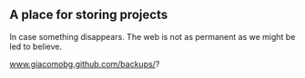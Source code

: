 ## A place for storing projects
In case something disappears. The web is not as permanent as we might be led to believe.

www.giacomobg.github.com/backups/?
